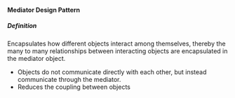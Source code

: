 #### Mediator Design Pattern

##### Definition

Encapsulates how different objects interact among themselves, thereby the many to many relationships between interacting 
objects are encapsulated in the mediator object.
* Objects do not communicate directly with each other, but instead communicate through the mediator. 
* Reduces the coupling between objects

